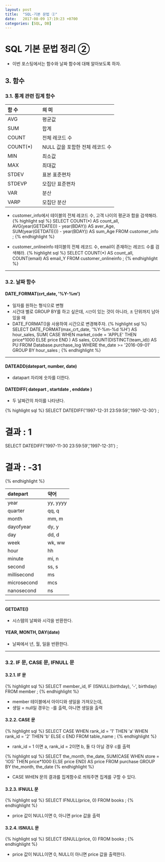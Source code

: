 ```yaml
---
layout: post
title:  "SQL-기본 문법 ②"
date:   2017-08-09 17:19:23 +0700
categories: [SQL, DB]
---
```

# SQL 기본 문법 정리 ②
- 이번 포스팅에서는 함수와 날짜 함수에 대해 알아보도록 하자.

## 3. 함수
### 3.1. 통계 관련 집계 함수

| 함 수 |  | 의 미 |
| :--- | :--- | :--- |
| AVG |  | 평균값 |
| SUM | | 합계 |
| COUNT | | 전체 레코드 수 |
| COUNT(*) | | NULL 값을 포함한 전체 레코드 수 |
| MIN | | 최소값 |
| MAX | | 최대값 |
| STDEV | | 표본 표준편차 |
| STDEVP | | 모집단 표준편차 |
| VAR | | 분산 |
| VARP | | 모집단 분산 |

- customer_info에서 테이블의 전체 레코드 수, 고객 나이의 평균과 합을 검색해라.
{% highlight sql %}
SELECT
    COUNT(*) AS count_all,
    AVG(year(GETDATE()) - year(BDAY)) AS aver_Age,
    SUM(year(GETDATE()) - year(BDAY)) AS sum_Age
FROM customer_info
;
{% endhighlight %}

- customer_onlineinfo 테이블의 전체 레코드 수, email이 존재하는 레코드 수를 검색해라.
{% highlight sql %}
SELECT COUNT(*) AS count_all, COUNT(email) AS email_Y
FROM customer_onlineinfo
;
{% endhighlight %}

---
### 3.2. 날짜 함수

#### DATE_FORMAT(crt_date, '%Y-%m')
- 일자를 원하는 형식으로 변형
- 시간대 별로 GROUP BY를 하고 싶은데, `시간`이 있는 것이 아니라, `초` 단위까지 남아있을 때
- DATE_FORMAT()을 사용하여 시간으로 변경해주자.
{% highlight sql %}
SELECT
    DATE_FORMAT(max_crt_date, '%Y-%m-%d %H') AS hour_sales,
    SUM(
        CASE WHEN market_code = 'APPLE' THEN price*1000 ELSE price END
        ) AS sales,
    COUNT(DISTINCT(team_id)) AS PU
FROM Database.purchase_log
WHERE the_date >= '2016-09-01'
GROUP BY hour_sales
;
{% endhighlight %}

---

#### DATEADD(datepart, number, date)
- datapart 자리에 숫자를 더한다.

#### DATEDIFF( datepart , startdate , enddate )
- 두 날짜간의 차이를 나타낸다.

{% highlight sql %}
SELECT DATEDIFF('1997-12-31 23:59:59','1997-12-30')
;

# 결과 : 1

SELECT DATEDIFF('1997-11-30 23:59:59','1997-12-31')
;

# 결과 : -31 
{% endhighlight %}

| datepart |  | 약어 |
| :--- | :--- | :--- |
| year |  | yy, yyyy |
| quarter |  | qq, q |
| month |  | mm, m |
| dayofyear |  | dy, y |
| day |  | dd, d |
| week |  | wk, ww |
| hour |  | hh |
| minute |  | mi, n |
| second |  | ss, s |
| millisecond |  | ms |
| microsecond |  | mcs |
| nanosecond |  | ns |

---
#### GETDATE()
- 시스템의 날짜와 시각을 반환한다.

#### YEAR, MONTH, DAY(date)
- 날짜에서 년, 월, 일을 반환한다.

---
### 3.2. IF 문, CASE 문, IFNULL 문

#### 3.2.1. IF 문
{% highlight sql %}
SELECT member_id, IF (ISNULL(birthday), '-', birthday)
FROM member
;
{% endhighlight %}
- member 테이블에서 아이디와 생일을 가져오는데,
- 생일 = null일 경우는 -를 출력, 아니면 생일을 출력

#### 3.2.2. CASE 문
{% highlight sql %}
SELECT CASE WHEN rank_id = '1' THEN 'a'
            WHEN rank_id = '2' THEN 'b'
            ELSE c
            END
FROM table_name
;
{% endhighlight %}
- rank_id = 1 이면 a, rank_id = 2이면 b, 둘 다 아닐 경우 c를 출력

{% highlight sql %}
SELECT
    the_month,
    the_date,
    SUM(CASE WHEN store = 'IOS' THEN price*1000 ELSE price END) AS price
FROM purchase
GROUP BY the_month, the_date
{% endhighlight %}
- CASE WHEN 문의 결과를 집계함수로 씌워주면 집계를 구할 수 있다.

#### 3.2.3. IFNULL 문
{% highlight sql %}
SELECT IFNULL(price, 0)
FROM books
;
{% endhighlight %}
- price 값이 NULL이면 0, 아니면 price 값을 출력

#### 3.2.4. ISNULL 문
{% highlight sql %}
SELECT ISNULL(price, 0)
FROM books
;
{% endhighlight %}
- price 값이 NULL이면 0, NULL이 아니면 price 값을 출력한다.
